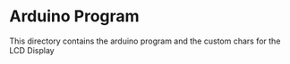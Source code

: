 # Arduino Program

This directory contains the arduino program and the custom chars for the LCD Display